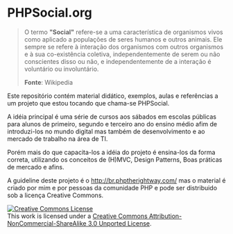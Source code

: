 # PHPSocial.org

> O termo **"Social"** refere-se a uma característica de organismos vivos como aplicado a populações de seres humanos e outros animais. Ele sempre se refere à interação dos organismos com outros organismos e à sua co-existência coletiva, independentemente de serem ou não conscientes disso ou não, e independentemente de a interação é voluntário ou involuntário.
> 
> **Fonte**: Wikipedia

Este repositório contém material didático, exemplos, aulas e referências a um projeto que estou tocando que chama-se PHPSocial. 

A idéia principal é uma série de cursos aos sábados em escolas públicas para alunos de primeiro, segundo e terceiro ano do ensino médio afim de introduzi-los no mundo digital mas também de desenvolvimento e ao mercado de trabalho na área de TI. 

Porém mais do que capacita-los a idéia do projeto é ensina-los da forma correta, utilizando os conceitos de (H)MVC, Design Patterns, Boas práticas de mercado e afins. 

A guideline deste projeto é o http://br.phptherightway.com/ mas o material é criado por mim e por pessoas da comunidade PHP e pode ser distribuido sob a licença Creative Commons.

<a rel="license" href="http://creativecommons.org/licenses/by-nc-sa/3.0/deed.en_US"><img alt="Creative Commons License" style="border-width:0" src="http://i.creativecommons.org/l/by-nc-sa/3.0/88x31.png" /></a><br />This work is licensed under a <a rel="license" href="http://creativecommons.org/licenses/by-nc-sa/3.0/deed.en_US">Creative Commons Attribution-NonCommercial-ShareAlike 3.0 Unported License</a>.
